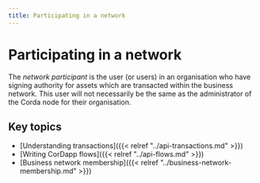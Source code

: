 ```yaml
---
title: Participating in a network
---
```

# Participating in a network

The _network participant_ is the user (or users) in an organisation who have signing authority for assets which are transacted within the business network. This user will not necessarily be the same as the administrator of the Corda node for their organisation.

## Key topics

* [Understanding transactions]({{< relref "../api-transactions.md" >}})
* [Writing CorDapp flows]({{< relref "../api-flows.md" >}})
* [Business network membership]({{< relref "../business-network-membership.md" >}})
